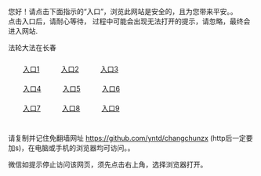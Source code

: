 您好！请点击下面指示的“入口”，浏览此网站是安全的，且为您带来平安。。 <br/>
点击入口后，请耐心等待， 过程中可能会出现无法打开的提示，请忽略，最终会进入网站. </br>

法轮大法在长春<br/>
<div style="padding:10px"><a style="margin:20px" target="_blank" href="https://d1kkw0dir3uk8t.cloudfront.net/2Qpsp?qmxmhsv" id="ccLink1" rel="nofollow">入口1</a> <a target="_blank" style="margin:20px" href="https://d25y7cgniqxkl5.cloudfront.net/2Qpsp?ahwds" id="ccLink2" rel="nofollow">入口2</a> <a style="margin:20px" target="_blank" href="https://d18icjxvbkd2g.cloudfront.net/2Qpsp?qijsvhu" id="ccLink3" rel="nofollow">入口3</a></div>

<div style="padding:10px" ><a style="margin:20px" target="_blank" href="https://d1kkw0dir3uk8t.cloudfront.net/2Qpsp?qmxmhsv" id="ccLink4" rel="nofollow">入口4</a> <a style="margin:20px" href="https://d25y7cgniqxkl5.cloudfront.net/2Qpsp?ahwds" target="_blank" id="ccLink5" rel="nofollow">入口5</a> <a style="margin:20px" href="https://d18icjxvbkd2g.cloudfront.net/2Qpsp?qijsvhu" target="_blank" id="ccLink6" rel="nofollow">入口6</a></div>

<div style="padding:10px"><a style="margin:20px" target="_blank" href="https://d1kkw0dir3uk8t.cloudfront.net/2Qpsp?qmxmhsv" id="ccLink7" rel="nofollow">入口7</a> <a style="margin:20px" href="https://d25y7cgniqxkl5.cloudfront.net/2Qpsp?ahwds" target="_blank" id="ccLink8" rel="nofollow">入口8</a> <a style="margin:20px" target="_blank" href="https://d18icjxvbkd2g.cloudfront.net/2Qpsp?qijsvhu" id="ccLink9" rel="nofollow">入口9</a></div>

<br/>



请复制并记住免翻墙网址 https://github.com/yntd/changchunzx (http后一定要加s)，在电脑或手机的浏览器均可访问。。<br/>

微信如提示停止访问该网页，须先点击右上角，选择浏览器打开。
